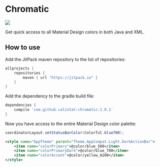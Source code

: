 # Chromatic

[![](https://jitpack.io/v/calintat/chromatic.svg)](https://jitpack.io/#calintat/alps)

Get quick access to all Material Design colors in both Java and XML.

How to use
----------

Add the JitPack maven repository to the list of repositories:

```gradle
allprojects {
    repositories {
        maven { url "https://jitpack.io" }
    }
}
```

Add the dependency to the gradle build file:

```gradle
dependencies {
    compile 'com.github.calintat:chromatic:1.0.1'
}
```

Now you have access to the entire Material Design color palette:

```java
coordinatorLayout.setStatusBarColor(Colorful.blue700);
```

```xml
<style name="AppTheme" parent="Theme.AppCompat.Light.DarkActionBar">
    <item name="colorPrimary">@color/blue_500</item>
    <item name="colorPrimaryDark">@color/blue_700</item>
    <item name="colorAccent">@color/yellow_A200</item>
</style>
```
